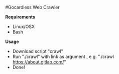 #Gocardless Web Crawler

**Requirements**

* Linux/OSX
* Bash

**Usage**

* Download script "crawl"
* Run "./crawl" with link as argument , e.g. "./crawl https://about.gitlab.com/"
* Done!
